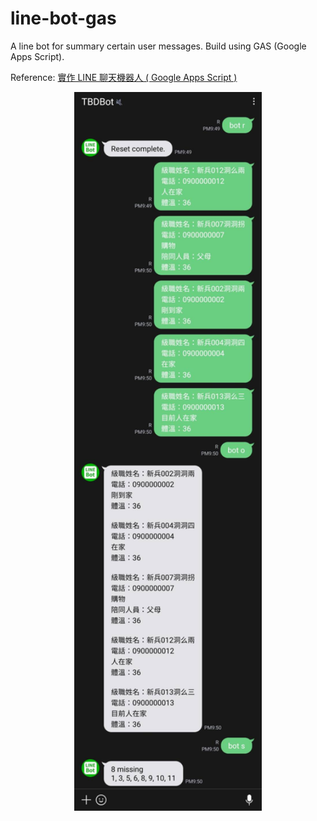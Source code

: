 # line-bot-gas

A line bot for summary certain user messages. Build using GAS (Google Apps Script).

Reference: [實作 LINE 聊天機器人 ( Google Apps Script )](https://www.oxxostudio.tw/articles/201804/line-bot-apps-script.html)

<p align="center">
  <img src="screen-shot-line-bot.jpg" width="300">
</p>
